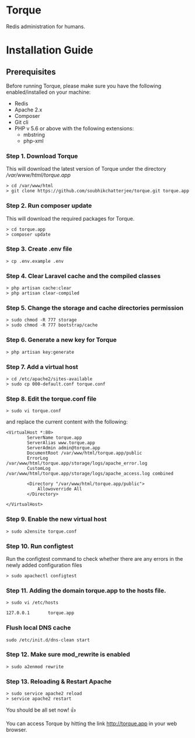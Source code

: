 # Torque
Redis administration for humans.


# Installation Guide

## Prerequisites 

Before running Torque, please make sure you have the following enabled/installed on your machine:

* Redis
* Apache 2.x
* Composer
* Git cli
* PHP v 5.6 or above with the following extensions:
	* mbstring
	* php-xml




### Step 1. Download Torque
This will download the latest version of Torque under the directory */var/www/html/torque.app*
```
> cd /var/www/html
> git clone https://github.com/soubhikchatterjee/torque.git torque.app
```


### Step 2. Run composer update
This will download the required packages for Torque.
 ```
 > cd torque.app
 > composer update
 ```



### Step 3. Create .env file
```
> cp .env.example .env
```


### Step 4. Clear Laravel cache and the compiled classes
```
> php artisan cache:clear
> php artisan clear-compiled
```


### Step 5. Change the storage and cache directories permission

```
> sudo chmod -R 777 storage
> sudo chmod -R 777 bootstrap/cache
```


### Step 6. Generate a new key for Torque
```
> php artisan key:generate
```

### Step 7. Add a virtual host
```
> cd /etc/apache2/sites-available
> sudo cp 000-default.conf torque.conf
```

### Step 8. Edit the torque.conf file 
```
> sudo vi torque.conf
```

and replace the current content with the following:
```
<VirtualHost *:80>
        ServerName torque.app
        ServerAlias www.torque.app
        ServerAdmin admin@torque.app
        DocumentRoot /var/www/html/torque.app/public
        ErrorLog /var/www/html/torque.app/storage/logs/apache_error.log
        CustomLog /var/www/html/torque.app/storage/logs/apache_access.log combined

		<Directory "/var/www/html/torque.app/public">
			Allowoverride All
		</Directory>

</VirtualHost>

```

### Step 9. Enable the new virtual host
```
> sudo a2ensite torque.conf

```

### Step 10. Run configtest
Run the configtest command to check whether there are any errors in the newly added configuration files
```
> sudo apachectl configtest
```



### Step 11. Adding the domain torque.app to the hosts file.

```
> sudo vi /etc/hosts

127.0.0.1       torque.app
```

###  Flush local DNS cache
```
sudo /etc/init.d/dns-clean start
```


### Step 12. Make sure mod_rewrite is enabled
```
> sudo a2enmod rewrite
```


### Step 13. Reloading & Restart Apache
```
> sudo service apache2 reload
> service apache2 restart

```


You should be all set now! :+1:

You can access Torque by hitting the link http://torque.app in your web browser.